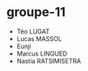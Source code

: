 # groupe-11
<ul>
  <li>Téo LUGAT</li>
  <li>Lucas MASSOL</li>
  <li>Eunji</li>
  <li>Marcus LINGUED</li>
  <li>Nastia RATSIMISETRA</li>
 </ul>
